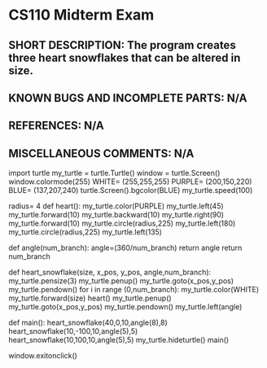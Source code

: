 # CS110 Midterm Exam 
## SHORT DESCRIPTION: The program creates three heart snowflakes that can be altered in size. 
## KNOWN BUGS AND INCOMPLETE PARTS: N/A
## REFERENCES: N/A
## MISCELLANEOUS COMMENTS: N/A

import turtle
my_turtle = turtle.Turtle()
window = turtle.Screen()
window.colormode(255)
WHITE= (255,255,255)
PURPLE= (200,150,220)
BLUE= (137,207,240)
turtle.Screen().bgcolor(BLUE)
my_turtle.speed(100)

radius= 4
def heart():
  my_turtle.color(PURPLE)
  my_turtle.left(45)
  my_turtle.forward(10)
  my_turtle.backward(10)
  my_turtle.right(90)
  my_turtle.forward(10)
  my_turtle.circle(radius,225)
  my_turtle.left(180)
  my_turtle.circle(radius,225)
  my_turtle.left(135)
  
def angle(num_branch):
  angle=(360/num_branch)
  return angle
  return num_branch
  
def heart_snowflake(size, x_pos, y_pos, angle,num_branch):
  my_turtle.pensize(3)
  my_turtle.penup()
  my_turtle.goto(x_pos,y_pos)
  my_turtle.pendown()
  for i in range (0,num_branch):
    my_turtle.color(WHITE)
    my_turtle.forward(size)
    heart()
    my_turtle.penup()
    my_turtle.goto(x_pos,y_pos)
    my_turtle.pendown()
    my_turtle.left(angle)
        
def main():
  heart_snowflake(40,0,10,angle(8),8)
  heart_snowflake(10,-100,10,angle(5),5)
  heart_snowflake(10,100,10,angle(5),5)
  my_turtle.hideturtle()
main()

window.exitonclick()    
